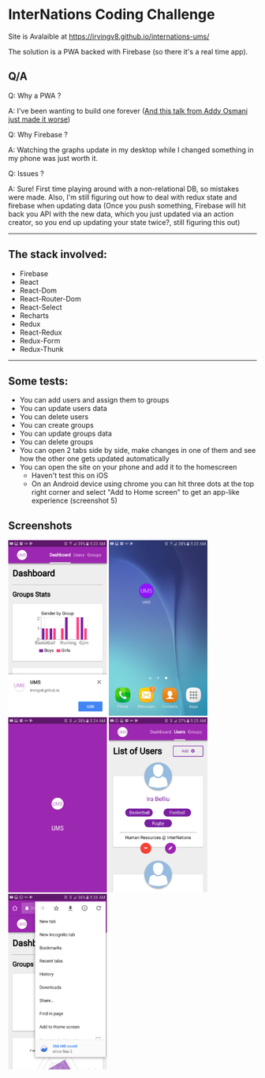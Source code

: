 # InterNations Coding Challenge

Site is Avalaible at https://irvingv8.github.io/internations-ums/

The solution is a PWA backed with Firebase (so there it's a real time app).


## Q/A

Q: Why a PWA ?

A: I've been wanting to build one forever ([And this talk from Addy Osmani just made it worse](https://www.youtube.com/watch?v=aCMbSyngXB4))

Q: Why Firebase ?

A: Watching the graphs update in my desktop while I changed something in my phone was just worth it.

Q: Issues ?

A: Sure! First time playing around with a non-relational DB, so mistakes were made. Also, I'm still figuring out how to deal with redux state and firebase when updating data (Once you push something, Firebase will hit back you API with the new data, which you just updated via an action creator, so you end up updating your state twice?, still figuring this out)

***

## The stack involved:
* Firebase
* React
* React-Dom
* React-Router-Dom
* React-Select
* Recharts
* Redux
* React-Redux
* Redux-Form
* Redux-Thunk

***

## Some tests:

* You can add users and assign them to groups
* You can update users data
* You can delete users
* You can create groups
* You can update groups data
* You can delete groups
* You can open 2 tabs side by side, make changes in one of them and see how the other one gets updated automatically
* You can open the site on your phone and add it to the homescreen
  * Haven't test this on iOS
  * On an Android device using chrome you can hit three dots at the top right corner and select "Add to Home screen" to get an app-like experience (screenshot 5)

## Screenshots

<img src="./images/install-banner.png" width="200" />

<img src="./images/app-shortcut.png" width="200" />

<img src="./images/splash-screen.png" width="200" />

<img src="./images/app-standalone.png" width="200" />

<img src="./images/add-to-homescreen.png" width="200" />
